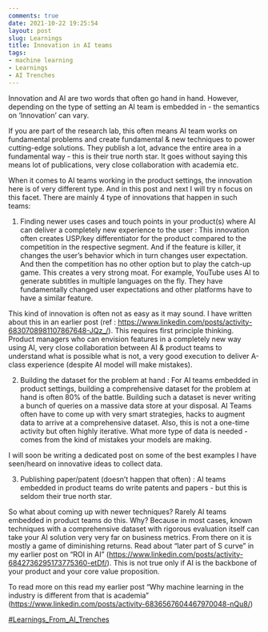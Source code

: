 ```yaml
---
comments: true
date: 2021-10-22 19:25:54
layout: post
slug: Learnings
title: Innovation in AI teams
tags:
- machine learning
- Learnings
- AI Trenches
---
```


Innovation and AI are two words that often go hand in hand. However, depending on the type of setting an AI team is embedded in - the semantics on ‘Innovation’ can vary. 

If you are part of the research lab, this often means AI team works on fundamental problems and create fundamental & new techniques to power cutting-edge solutions. They publish a lot, advance the entire area in a fundamental way - this is their true north star. It goes without saying this means lot of publications, very close collaboration with academia etc. 

When it comes to AI teams working in the product settings, the innovation here is of very different type. And in this post and next I will try n focus on this facet. There are mainly 4 type of innovations that happen in such teams: 

1. Finding newer uses cases and touch points in your product(s) where AI can deliver a completely new experience to the user : This innovation often creates USP/key differentiator for the product compared to the competition in the respective segment. And if the feature is killer, it changes the user’s behavior which in turn changes user expectation. And then the competition has no other option but to play the catch-up game. This creates a very strong moat. For example, YouTube uses AI to generate subtitles in multiple languages on the fly. They have fundamentally changed user expectations and other platforms have to have a similar feature.

This kind of innovation is often not as easy as it may sound. I have written about this in an earlier post (ref : https://www.linkedin.com/posts/activity-6830708981107867648-JQz_/). This requires first principle thinking. Product managers who can envision features in a completely new way using AI, very close collaboration between AI & product teams to understand what is possible what is not, a very good execution to deliver A-class experience (despite AI model will make mistakes).

2. Building the dataset for the problem at hand : For AI teams embedded in product settings, building a comprehensive dataset for the problem at hand is often 80% of the battle. Building such a dataset is never writing a bunch of queries on a massive data store at your disposal. AI Teams often have to come up with very smart strategies, hacks to augment data to arrive at a comprehensive dataset. Also, this is not a one-time activity but often highly iterative. What more type of data is needed - comes from the kind of mistakes your models are making. 

I will soon be writing a dedicated post on some of the best examples I have seen/heard on innovative ideas to collect data. 

3. Publishing paper/patent (doesn’t happen that often) : AI teams embedded in product teams do write patents and papers - but this is seldom their true north star. 

So what about coming up with newer techniques? Rarely AI teams embedded in product teams do this. Why? Because in most cases, known techniques with a comprehensive dataset with rigorous evaluation itself can take your AI solution very very far on business metrics. From there on it is mostly a game of diminishing returns. Read about “later part of S curve” in my earlier post on “ROI in AI” (https://www.linkedin.com/posts/activity-6842736295173775360-etDf/). This is not true only if AI is the backbone of your product and your core value proposition. 
 
To read more on this read my earlier post “Why machine learning in the industry is different from that is academia”
(https://www.linkedin.com/posts/activity-6836567604467970048-nQu8/)

[#Learnings_From_AI_Trenches](https://www.linkedin.com/search/results/content/?keywords=%23learnings_from_ai_trenches&origin=CLUSTER_EXPANSION&sid=%2CBE)